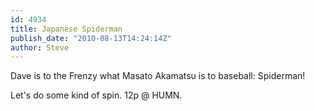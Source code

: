 ```yaml
---
id: 4934
title: Japanese Spiderman
publish_date: "2010-08-13T14:24:14Z"
author: Steve
---
```

  
Dave is to the Frenzy what Masato Akamatsu is to baseball: Spiderman!

Let's do some kind of spin. 12p @ HUMN.
